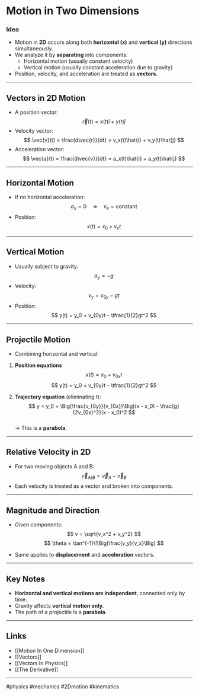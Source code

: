 # Motion in Two Dimensions

### Idea
- Motion in **2D** occurs along both **horizontal (x)** and **vertical (y)** directions simultaneously.  
- We analyze it by **separating** into components:  
  - Horizontal motion (usually constant velocity)  
  - Vertical motion (usually constant acceleration due to gravity)  
- Position, velocity, and acceleration are treated as **vectors**.  

---

## Vectors in 2D Motion
- A position vector:  
  $$
  \vec{r}(t) = x(t)\hat{i} + y(t)\hat{j}
  $$
- Velocity vector:  
  $$
  \vec{v}(t) = \frac{d\vec{r}}{dt} = v_x(t)\hat{i} + v_y(t)\hat{j}
  $$
- Acceleration vector:  
  $$
  \vec{a}(t) = \frac{d\vec{v}}{dt} = a_x(t)\hat{i} + a_y(t)\hat{j}
  $$

---

## Horizontal Motion
- If no horizontal acceleration:  
  $$
  a_x = 0 \quad \Rightarrow \quad v_x = \text{constant}
  $$
- Position:  
  $$
  x(t) = x_0 + v_x t
  $$

---

## Vertical Motion
- Usually subject to gravity:  
  $$
  a_y = -g
  $$
- Velocity:  
  $$
  v_y = v_{0y} - g t
  $$
- Position:  
  $$
  y(t) = y_0 + v_{0y}t - \tfrac{1}{2}gt^2
  $$

---

## Projectile Motion
- Combining horizontal and vertical:  

1. **Position equations**  
   $$
   x(t) = x_0 + v_{0x}t
   $$
   $$
   y(t) = y_0 + v_{0y}t - \tfrac{1}{2}gt^2
   $$

2. **Trajectory equation** (eliminating $t$):  
   $$
   y = y_0 + \Big(\frac{v_{0y}}{v_{0x}}\Big)(x - x_0) - \frac{g}{2v_{0x}^2}(x - x_0)^2
   $$  
   → This is a **parabola**.  

---

## Relative Velocity in 2D
- For two moving objects A and B:  
  $$
  \vec{v}_{A/B} = \vec{v}_A - \vec{v}_B
  $$
- Each velocity is treated as a vector and broken into components.  

---

## Magnitude and Direction
- Given components:  
  $$
  v = \sqrt{v_x^2 + v_y^2}
  $$
  $$
  \theta = \tan^{-1}\!\Big(\frac{v_y}{v_x}\Big)
  $$

- Same applies to **displacement** and **acceleration** vectors.  

---

## Key Notes
- **Horizontal and vertical motions are independent**, connected only by time.  
- Gravity affects **vertical motion only**.  
- The path of a projectile is a **parabola**.  

---

## Links
- [[Motion In One Dimension]]  
- [[Vectors]]
- [[Vectors In Physics]]
- [[The Derivative]]  

---

#physics #mechanics #2Dmotion #kinematics
